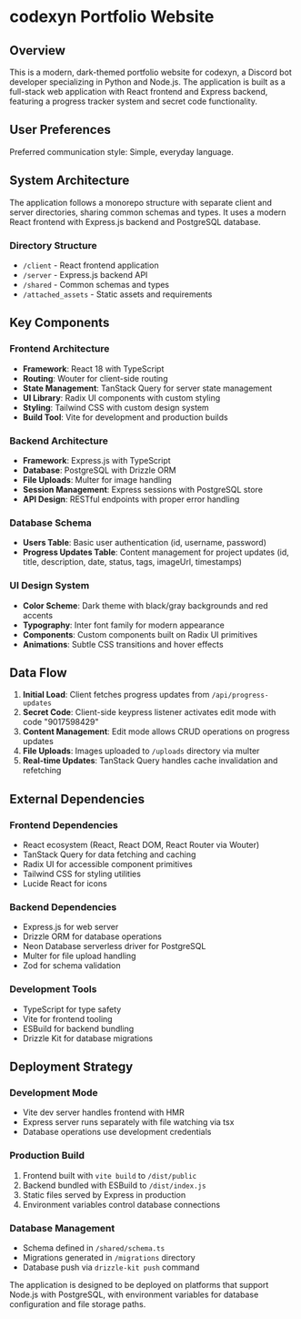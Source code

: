 # codexyn Portfolio Website

## Overview

This is a modern, dark-themed portfolio website for codexyn, a Discord bot developer specializing in Python and Node.js. The application is built as a full-stack web application with React frontend and Express backend, featuring a progress tracker system and secret code functionality.

## User Preferences

Preferred communication style: Simple, everyday language.

## System Architecture

The application follows a monorepo structure with separate client and server directories, sharing common schemas and types. It uses a modern React frontend with Express.js backend and PostgreSQL database.

### Directory Structure
- `/client` - React frontend application
- `/server` - Express.js backend API
- `/shared` - Common schemas and types
- `/attached_assets` - Static assets and requirements

## Key Components

### Frontend Architecture
- **Framework**: React 18 with TypeScript
- **Routing**: Wouter for client-side routing
- **State Management**: TanStack Query for server state management
- **UI Library**: Radix UI components with custom styling
- **Styling**: Tailwind CSS with custom design system
- **Build Tool**: Vite for development and production builds

### Backend Architecture
- **Framework**: Express.js with TypeScript
- **Database**: PostgreSQL with Drizzle ORM
- **File Uploads**: Multer for image handling
- **Session Management**: Express sessions with PostgreSQL store
- **API Design**: RESTful endpoints with proper error handling

### Database Schema
- **Users Table**: Basic user authentication (id, username, password)
- **Progress Updates Table**: Content management for project updates (id, title, description, date, status, tags, imageUrl, timestamps)

### UI Design System
- **Color Scheme**: Dark theme with black/gray backgrounds and red accents
- **Typography**: Inter font family for modern appearance
- **Components**: Custom components built on Radix UI primitives
- **Animations**: Subtle CSS transitions and hover effects

## Data Flow

1. **Initial Load**: Client fetches progress updates from `/api/progress-updates`
2. **Secret Code**: Client-side keypress listener activates edit mode with code "9017598429"
3. **Content Management**: Edit mode allows CRUD operations on progress updates
4. **File Uploads**: Images uploaded to `/uploads` directory via multer
5. **Real-time Updates**: TanStack Query handles cache invalidation and refetching

## External Dependencies

### Frontend Dependencies
- React ecosystem (React, React DOM, React Router via Wouter)
- TanStack Query for data fetching and caching
- Radix UI for accessible component primitives
- Tailwind CSS for styling utilities
- Lucide React for icons

### Backend Dependencies
- Express.js for web server
- Drizzle ORM for database operations
- Neon Database serverless driver for PostgreSQL
- Multer for file upload handling
- Zod for schema validation

### Development Tools
- TypeScript for type safety
- Vite for frontend tooling
- ESBuild for backend bundling
- Drizzle Kit for database migrations

## Deployment Strategy

### Development Mode
- Vite dev server handles frontend with HMR
- Express server runs separately with file watching via tsx
- Database operations use development credentials

### Production Build
1. Frontend built with `vite build` to `/dist/public`
2. Backend bundled with ESBuild to `/dist/index.js`
3. Static files served by Express in production
4. Environment variables control database connections

### Database Management
- Schema defined in `/shared/schema.ts`
- Migrations generated in `/migrations` directory
- Database push via `drizzle-kit push` command

The application is designed to be deployed on platforms that support Node.js with PostgreSQL, with environment variables for database configuration and file storage paths.